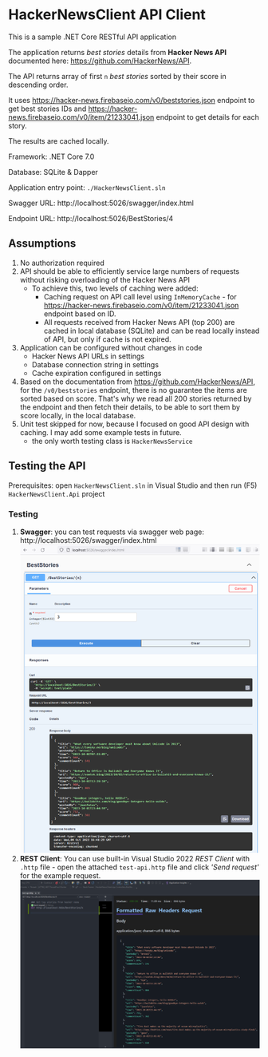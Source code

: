 # HackerNewsClient API Client

This is a sample .NET Core RESTful API application

The application returns _best stories_ details from **Hacker News API** documented here: https://github.com/HackerNews/API.

The API returns array of first `n` _best stories_ sorted by their score in descending order.

It uses https://hacker-news.firebaseio.com/v0/beststories.json endpoint to get best stories IDs and https://hacker-news.firebaseio.com/v0/item/21233041.json endpoint to get details for each story.

The results are cached locally.

Framework: .NET Core 7.0

Database: SQLite & Dapper

Application entry point: `./HackerNewsClient.sln`

Swagger URL: http://localhost:5026/swagger/index.html

Endpoint URL: http://localhost:5026/BestStories/4

## Assumptions

1. No authorization required
1. API should be able to efficiently service large numbers of requests without risking overloading of the Hacker News API
    - To achieve this, two levels of caching were added:
        - Caching request on API call level using `InMemoryCache` - for https://hacker-news.firebaseio.com/v0/item/21233041.json endpoint based on ID.
        - All requests received from Hacker News API (top 200) are cached in local database (SQLite) and can be read locally instead of API, but only if cache is not expired.
1. Application can be configured without changes in code
    - Hacker News API URLs in settings
    - Database connection string in settings
    - Cache expiration configured in settings
1. Based on the documentation from https://github.com/HackerNews/API, for the `/v0/beststories` endpoint, there is no guarantee the items are sorted based on score. That's why we read all 200 stories returned by the endpoint and then fetch their details, to be able to sort them by score locally, in the local database.
1. Unit test skipped for now, because I focused on good API design with caching. I may add some example tests in future.
    - the only worth testing class is `HackerNewsService`

## Testing the API
Prerequisites: open `HackerNewsClient.sln` in Visual Studio and then run (F5) `HackerNewsClient.Api` project

### Testing
1. **Swagger**: you can test requests via swagger web page: http://localhost:5026/swagger/index.html
![](./assets/swagger-request.png)
1. **REST Client**: You can use built-in Visual Studio 2022 _REST Client_ with `.http` file - open the attached `test-api.http` file and click _'Send request'_ for the example request.
![](./assets/http-client-request.png)
